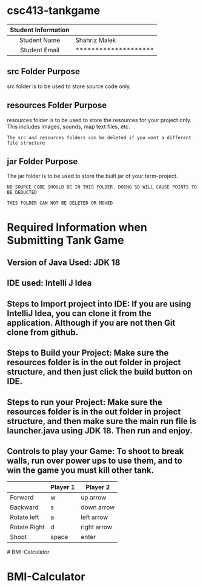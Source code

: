 # csc413-tankgame


| Student Information |                      |
|:-------------------:|----------------------|
|  Student Name       | Shahriz Malek        |
|  Student Email      | ******************** |

## src Folder Purpose 
src folder is to be used to store source code only.

## resources Folder Purpose 
resources folder is to be used to store the resources for your project only. This includes images, sounds, map text files, etc.

`The src and resources folders can be deleted if you want a different file structure`

## jar Folder Purpose 
The jar folder is to be used to store the built jar of your term-project.

`NO SOURCE CODE SHOULD BE IN THIS FOLDER. DOING SO WILL CAUSE POINTS TO BE DEDUCTED`

`THIS FOLDER CAN NOT BE DELETED OR MOVED`

# Required Information when Submitting Tank Game

## Version of Java Used: JDK 18 

## IDE used: Intelli J Idea

## Steps to Import project into IDE: If you are using IntelliJ Idea, you can clone it from the application. Although if you are not then Git clone from github.  

## Steps to Build your Project: Make sure the resources folder is in the out folder in project structure, and then just click the build button on IDE. 
 
## Steps to run your Project: Make sure the resources folder is in the out folder in project structure, and then make sure the main run file is launcher.java using JDK 18. Then run and enjoy.

## Controls to play your Game: To shoot to break walls, run over power ups to use them, and to win the game you must kill other tank. 

|               | Player 1 | Player 2    |
|---------------|----------|-------------|
|  Forward      | w        | up arrow    |
|  Backward     | s        | down arrow  |
|  Rotate left  | a        | left arrow  |
|  Rotate Right | d        | right arrow |
|  Shoot        | space    | enter       |

<!-- you may add more controls if you need to. --># BMI-Calculator
# BMI-Calculator
